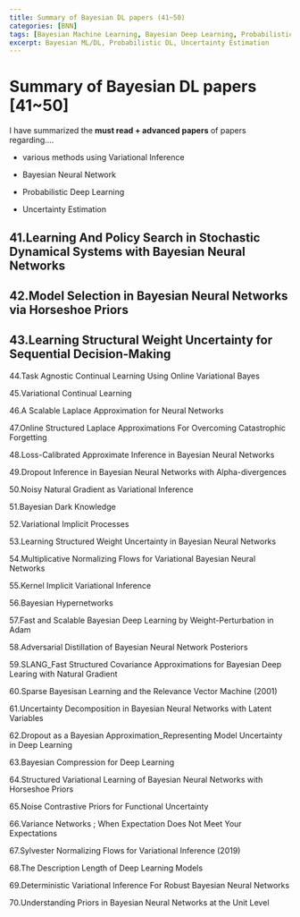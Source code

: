 ```yaml
---
title: Summary of Bayesian DL papers (41~50)
categories: [BNN]
tags: [Bayesian Machine Learning, Bayesian Deep Learning, Probabilistic Deep Learning, Uncertainty Estimation, Variational Inference]
excerpt: Bayesian ML/DL, Probabilistic DL, Uncertainty Estimation
---
```


# Summary of Bayesian DL papers [41~50]

I have summarized the **must read + advanced papers** of papers regarding....

- various methods using Variational Inference

- Bayesian Neural Network

- Probabilistic Deep Learning

- Uncertainty Estimation

  

<script src="https://cdn.mathjax.org/mathjax/latest/MathJax.js?config=TeX-AMS-MML_HTMLorMML" type="text/javascript"></script>





## 41.Learning And Policy Search in Stochastic Dynamical Systems with Bayesian Neural Networks

## 42.Model Selection in Bayesian Neural Networks via Horseshoe Priors

## 43.Learning Structural Weight Uncertainty for Sequential Decision-Making

44.Task Agnostic Continual Learning Using Online Variational Bayes

45.Variational Continual Learning

46.A Scalable Laplace Approximation for Neural Networks

47.Online Structured Laplace Approximations For Overcoming Catastrophic Forgetting

48.Loss-Calibrated Approximate Inference in Bayesian Neural Networks

49.Dropout Inference in Bayesian Neural Networks with Alpha-divergences

50.Noisy Natural Gradient as Variational Inference

51.Bayesian Dark Knowledge

52.Variational Implicit Processes

53.Learning Structured Weight Uncertainty in Bayesian Neural Networks

54.Multiplicative Normalizing Flows for Variational Bayesian Neural Networks

55.Kernel Implicit Variational Inference

56.Bayesian Hypernetworks

57.Fast and Scalable Bayesian Deep Learning by Weight-Perturbation in Adam

58.Adversarial Distillation of Bayesian Neural Network Posteriors

59.SLANG_Fast Structured Covariance Approximations for Bayesian Deep Learing with Natural Gradient

60.Sparse Bayesisan Learning and the Relevance Vector Machine (2001)

61.Uncertainty Decomposition in Bayesian Neural Networks with Latent Variables

62.Dropout as a Bayesian Approximation_Representing Model Uncertainty in Deep Learning

63.Bayesian Compression for Deep Learning

64.Structured Variational Learning of Bayesian Neural Networks with Horseshoe Priors

65.Noise Contrastive Priors for Functional Uncertainty

66.Variance Networks ; When Expectation Does Not Meet Your Expectations

67.Sylvester Normalizing Flows for Variational Inference (2019)

68.The Description Length of Deep Learning Models

69.Deterministic Variational Inference For Robust Bayesian Neural Networks

70.Understanding Priors in Bayesian Neural Networks at the Unit Level